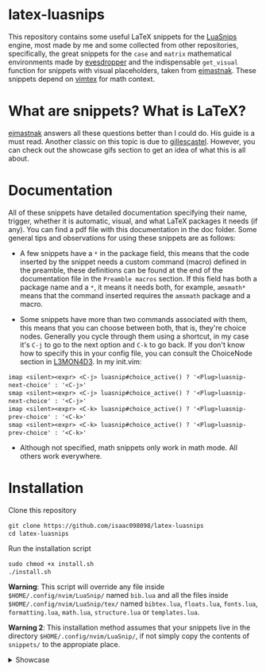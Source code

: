 # latex-luasnips

This repository contains some useful LaTeX snippets for the [LuaSnips](https://github.com/L3MON4D3/LuaSnip) engine, most made by me and some collected from other repositories, specifically, the great snippets for the `case` and `matrix` mathematical environments made by [evesdropper](https://github.com/evesdropper/luasnip-latex-snippets.nvim) and the indispensable `get_visual` function for snippets with visual placeholders, taken from [ejmastnak](https://ejmastnak.com/tutorials/vim-latex/luasnip/). These snippets depend on [vimtex](https://github.com/lervag/vimtex) for math context.

# What are snippets? What is LaTeX?

[ejmastnak](https://ejmastnak.com/tutorials/vim-latex/intro/) answers all these questions better than I could do. His guide is a must read. Another classic on this topic is due to [gillescastel](https://castel.dev/post/lecture-notes-1/). However, you can check out the showcase gifs section to get an idea of what this is all about.

# Documentation

All of these snippets have detailed documentation specifying their name, trigger, whether it is automatic, visual, and what LaTeX packages it needs (if any). You can find a pdf file with this documentation in the doc folder. Some general tips and observations for using these snippets are as follows:

- A few snippets have a `*` in the package field, this means that the code inserted by the snippet needs a custom command (macro) defined in the preamble, these definitions can be found at the end of the documentation file in the `Preamble macros` section. If this field has both a package name and a `*`, it means it needs both, for example, `amsmath*` means that the command inserted requires the `amsmath` package and a macro.

- Some snippets have more than two commands associated with them, this means that you can choose between both, that is, they're choice nodes. Generally you cycle through them using a shortcut, in my case it's `C-j` to go to the next option and `C-k` to go back. If you don't know how to specify this in your config file, you can consult the ChoiceNode section in [L3MON4D3](https://github.com/L3MON4D3/LuaSnip/blob/master/DOC.md). In my init.vim:

```
imap <silent><expr> <C-j> luasnip#choice_active() ? '<Plug>luasnip-next-choice' : '<C-j>'
smap <silent><expr> <C-j> luasnip#choice_active() ? '<Plug>luasnip-next-choice' : '<C-j>'
imap <silent><expr> <C-k> luasnip#choice_active() ? '<Plug>luasnip-prev-choice' : '<C-k>'
smap <silent><expr> <C-k> luasnip#choice_active() ? '<Plug>luasnip-prev-choice' : '<C-k>'
```

- Although not specified, math snippets only work in math mode. All others work everywhere.

# Installation

Clone this repository

```
git clone https://github.com/isaac098098/latex-luasnips
cd latex-luasnips
```

Run the installation script
```
sudo chmod +x install.sh
./install.sh
```
**Warning**: This script will override any file inside `$HOME/.config/nvim/LuaSnip/` named `bib.lua` and all the files inside `$HOME/.config/nvim/LuaSnip/tex/` named `bibtex.lua`, `floats.lua`, `fonts.lua`, `formatting.lua`, `math.lua`, `structure.lua` or `templates.lua`.

**Warning 2**: This installation method assumes that your snippets live in the directory `$HOME/.config/nvim/LuaSnip/`, if not simply copy the contents of `snippets/` to the appropiate place.

<details>
<summary>Showcase</summary>

### Hodge conjecture

![Hodge conjecture](https://github.com/isaac098098/latex-luasnips-assets/blob/main/gifs/hodge.gif)

### Fatou's lemma

![Fatou's lemma](https://github.com/isaac098098/latex-luasnips-assets/blob/main/gifs/fatou.gif)

### Gauss divergence theorem

![Gauss divergence theorem](https://github.com/isaac098098/latex-luasnips-assets/blob/main/gifs/gauss.gif)

### Matrices (due to [evesdropper](https://github.com/evesdropper/luasnip-latex-snippets.nvim))

![Matrices](https://github.com/isaac098098/latex-luasnips-assets/blob/main/gifs/matrix.gif)

### Chudnovsky algorithm

![Chudnovsky algorithm](https://github.com/isaac098098/latex-luasnips-assets/blob/main/gifs/chudnovsky.gif)

### Schrödinger equation

![# Schrödinger equation](https://github.com/isaac098098/latex-luasnips-assets/blob/main/gifs/sch.gif)

### Visual placeholder (example from [ejmastnak](https://ejmastnak.com/tutorials/vim-latex/intro/))

![Visual placeholder](https://github.com/isaac098098/latex-luasnips-assets/blob/main/gifs/it.gif)

The text is first selected using the visual mode with `v`, or `V` for entire lines, then it is then temporarily saved with the `Tab` key, then the snippet is written and expanded. All snippets marked as `visual` do this.

### From scratch document

![From scratch document](https://github.com/isaac098098/latex-luasnips-assets/blob/main/gifs/doc.gif)

</details>
